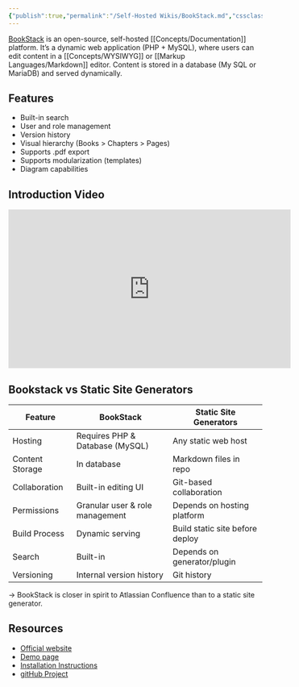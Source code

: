 ```yaml
---
{"publish":true,"permalink":"/Self-Hosted Wikis/BookStack.md","cssclasses":""}
---
```


[BookStack](https://www.bookstackapp.com/) is an open-source, self-hosted [[Concepts/Documentation]] platform. It’s a dynamic web application (PHP + MySQL), where users can edit content in a [[Concepts/WYSIWYG]] or [[Markup Languages/Markdown]] editor.
Content is stored in a database (My SQL or MariaDB) and served dynamically.

## Features

- Built-in search
- User and role management
- Version history
- Visual hierarchy (Books > Chapters > Pages)
- Supports .pdf export
- Supports modularization (templates)
- Diagram capabilities

## Introduction Video

<iframe width="560" height="315" src="https://www.youtube.com/embed/XBrqKRqt0lY?si=ZMzKenqTNzCaQJl7" title="YouTube video player" frameborder="0" allow="accelerometer; autoplay; clipboard-write; encrypted-media; gyroscope; picture-in-picture; web-share" referrerpolicy="strict-origin-when-cross-origin" allowfullscreen></iframe>

## Bookstack vs Static Site Generators


| Feature         | BookStack                       | Static Site Generators          |
| --------------- | ------------------------------- | ------------------------------- |
| Hosting         | Requires PHP & Database (MySQL) | Any static web host             |
| Content Storage | In database                     | Markdown files in repo          |
| Collaboration   | Built-in editing UI             | Git-based collaboration         |
| Permissions     | Granular user & role management | Depends on hosting platform     |
| Build Process   | Dynamic serving                 | Build static site before deploy |
| Search          | Built-in                        | Depends on generator/plugin     |
| Versioning      | Internal version history        | Git history                     |
-> BookStack is closer in spirit to Atlassian Confluence than to a static site generator.

## Resources

- [Official website](https://www.bookstackapp.com/)
- [Demo page](https://demo.bookstackapp.com/)
- [Installation Instructions](https://www.bookstackapp.com/docs/admin/installation/)
- [gitHub Project](https://github.com/BookStackApp/BookStack)

